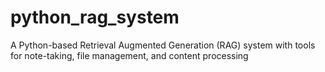# python_rag_system
A Python-based Retrieval Augmented Generation (RAG) system with tools for note-taking, file management, and content processing
